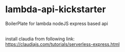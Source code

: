 # lambda-api-kickstarter
BoilerPlate for lambda nodeJS express based api 
<br/>
<br/>

install claudia from following link:
<br/>
https://claudiajs.com/tutorials/serverless-express.html
<br/><br/>

